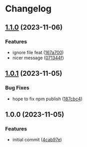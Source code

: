 # Changelog

## [1.1.0](https://github.com/jagreehal/jagreehal-temp-github-repo/compare/v1.0.1...v1.1.0) (2023-11-06)


### Features

* ignore file feat ([167a700](https://github.com/jagreehal/jagreehal-temp-github-repo/commit/167a70074e61c07f56172c57a6fd6a1554c5454f))
* nicer message ([071344f](https://github.com/jagreehal/jagreehal-temp-github-repo/commit/071344f35f20116e95dbaa4a20bb0d5e57b6f062))

## [1.0.1](https://github.com/jagreehal/jagreehal-temp-github-repo/compare/v1.0.0...v1.0.1) (2023-11-05)


### Bug Fixes

* hope to fix npm publish ([187cbc4](https://github.com/jagreehal/jagreehal-temp-github-repo/commit/187cbc4873daeea01219f8d8978f2fca236742d8))

## 1.0.0 (2023-11-05)


### Features

* initial commit ([4cab97e](https://github.com/jagreehal/jagreehal-temp-github-repo/commit/4cab97e44947d211153d8e0e010a35d5bcb546b3))
